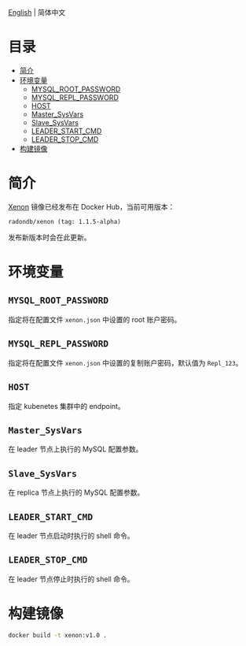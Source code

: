 [English](../en-us/xenon.md) | 简体中文

目录
=================

   * [简介](#简介)
   * [环境变量](#环境变量)
      * [MYSQL_ROOT_PASSWORD](#mysql_root_password)
      * [MYSQL_REPL_PASSWORD](#mysql_repl_password)
      * [HOST](#host)
      * [Master_SysVars](#master_sysvars)
      * [Slave_SysVars](#slave_sysvars)
      * [LEADER_START_CMD](#leader_start_cmd)
      * [LEADER_STOP_CMD](#leader_stop_cmd)
   * [构建镜像](#构建镜像)

# 简介

[Xenon](https://hub.docker.com/repository/docker/radondb/xenon) 镜像已经发布在 Docker Hub，当前可用版本：

    radondb/xenon (tag: 1.1.5-alpha)

发布新版本时会在此更新。

# 环境变量

## `MYSQL_ROOT_PASSWORD`

指定将在配置文件 `xenon.json` 中设置的 root 账户密码。

## `MYSQL_REPL_PASSWORD`

指定将在配置文件 `xenon.json` 中设置的复制账户密码，默认值为 `Repl_123`。

## `HOST`

指定 kubenetes 集群中的 endpoint。

## `Master_SysVars`

在 leader 节点上执行的 MySQL 配置参数。

## `Slave_SysVars`

在 replica 节点上执行的 MySQL 配置参数。

## `LEADER_START_CMD`

在 leader 节点启动时执行的 shell 命令。

## `LEADER_STOP_CMD`

在 leader 节点停止时执行的 shell 命令。

# 构建镜像

```bash
docker build -t xenon:v1.0 .
```
